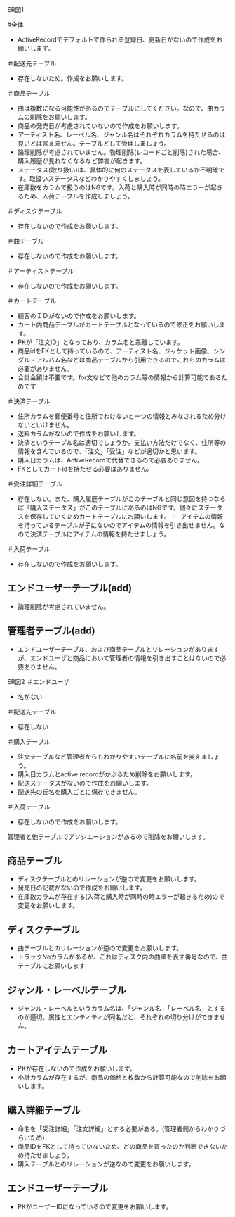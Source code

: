 ER図1

#全体
- ActiveRecordでデフォルトで作られる登録日、更新日がないので作成をお願いします。

＃配送先テーブル
- 存在しないため。作成をお願いします。

＃商品テーブル
- 曲は複数になる可能性があるのでテーブルにしてください。なので、曲カラムの削除をお願いします。
- 商品の発売日が考慮されていないので作成をお願いします。
- アーティスト名、レーベル名、ジャンル名はそれぞれカラムを持たせるのは良いとは言えません。テーブルとして管理しましょう。
- 論理削除が考慮されていません。物理削除(レコードごと削除)された場合、購入履歴が見れなくなるなど弊害が起きます。
- ステータス(取り扱い)は、具体的に何のステータスを表しているか不明確です。取扱いステータスなどわかりやすくしましょう。
- 在庫数をカラムで扱うのはNGです。入荷と購入時が同時の時エラーが起きるため、入荷テーブルを作成しましょう。

＃ディスクテーブル
- 存在しないので作成をお願いします。

＃曲テーブル
- 存在しないので作成をお願いします。

＃アーティストテーブル
- 存在しないので作成をお願いします。

＃カートテーブル
- 顧客のＩＤがないので作成をお願いします。
- カート内商品テーブルがカートテーブルとなっているので修正をお願いします。
- PKが「注文ID」となっており、カラム名と乖離しています。
- 商品idをFKとして持っているので、アーティスト名、ジャケット画像、シングル・アルバム名などは商品テーブルから引用できるのでこれらのカラムは必要がありません。
- 合計金額は不要です。for文などで他のカラム等の情報から計算可能であるためです

＃決済テーブル
- 住所カラムを郵便番号と住所でわけないと一つの情報とみなされるため分けないといけません。
- 送料カラムがないので作成をお願いします。
- 決済というテーブル名は適切でしょうか。支払い方法だけでなく、住所等の情報を含んでいるので、「注文」「受注」などが適切かと思います。
- 購入日カラムは、ActiveRecordで代替できるので必要ありません。
- FKとしてカートidを持たせる必要はありません。

＃受注詳細テーブル
- 存在しない。また、購入履歴テーブルがこのテーブルと同じ意図を持つならば「購入ステータス」がこのテーブルにあるのはNGです。個々にステータスを保存していくためカートテーブルにお願いします。
  -　アイテムの情報を持っているテーブルが子にないのでアイテムの情報を引き出せません。なので決済テーブルにアイテムの情報を持たせましょう。

＃入荷テーブル
- 存在しないので作成をお願いします。

## エンドユーザーテーブル(add)
- 論理削除が考慮されていません。

## 管理者テーブル(add)
- エンドユーザーテーブル、および商品テーブルとリレーションがありますが、エンドユーザと商品において管理者の情報を引き出すことはないので必要ありません。

ER図2
＃エンドユーザ
- 名がない

＃配送先テーブル
- 存在しない

＃購入テーブル
- 注文テーブルなど管理者からもわかりやすいテーブルに名前を変えましょう。
- 購入日カラムとactive recordがかぶるため削除をお願いします。
- 配送ステータスがないので作成をお願いします。
- 配送先の氏名を購入ごとに保存できません。

＃入荷テーブル
- 存在しないので作成をお願いします。

管理者と他テーブルでアソシエーションがあるので削除をお願いします。



## 商品テーブル
- ディスクテーブルとのリレーションが逆ので変更をお願いします。
- 発売日の記載がないので作成をお願いします。
- 在庫数カラムが存在する(入荷と購入時が同時の時エラーが起きるため)ので変更をお願いします。

## ディスクテーブル
- 曲テーブルとのリレーションが逆ので変更をお願いします。
- トラックNoカラムがあるが、これはディスク内の曲順を表す番号なので、曲テーブルにお願いします

## ジャンル・レーベルテーブル
- ジャンル・レーベルというカラム名は、「ジャンル名」「レーベル名」とするのが適切。属性とエンティティが同名だと、それぞれの切り分けができません。

## カートアイテムテーブル
- PKが存在しないので作成をお願いします。
- 小計カラムが存在するが、商品の価格と枚数から計算可能なので削除をお願いします。

## 購入詳細テーブル
- 命名を「受注詳細」「注文詳細」とする必要がある。(管理者側からわかりづらいため)
- 商品IDをFKとして持っていないため、どの商品を買ったのか判断できないため持たせましょう。
- 購入テーブルとのリレーションが逆なので変更をお願いします。

## エンドユーザーテーブル
- PKがユーザーIDになっているので変更をお願いします。
